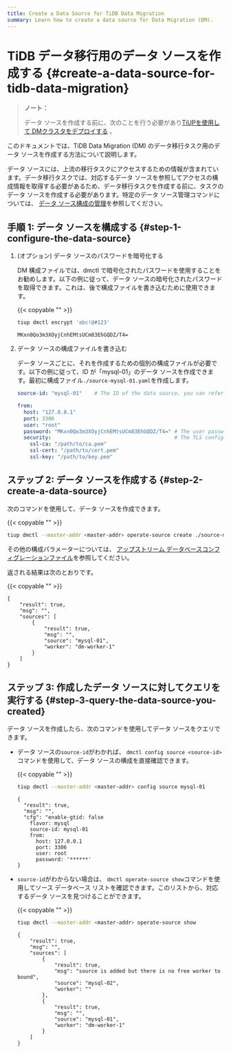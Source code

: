 ```yaml
---
title: Create a Data Source for TiDB Data Migration
summary: Learn how to create a data source for Data Migration (DM).
---
```


# TiDB データ移行用のデータ ソースを作成する {#create-a-data-source-for-tidb-data-migration}

> **ノート：**
>
> データ ソースを作成する前に、次のことを行う必要があり[TiUPを使用して DMクラスタをデプロイする](/dm/deploy-a-dm-cluster-using-tiup.md) 。

このドキュメントでは、TiDB Data Migration (DM) のデータ移行タスク用のデータ ソースを作成する方法について説明します。

データ ソースには、上流の移行タスクにアクセスするための情報が含まれています。データ移行タスクでは、対応するデータ ソースを参照してアクセスの構成情報を取得する必要があるため、データ移行タスクを作成する前に、タスクのデータ ソースを作成する必要があります。特定のデータ ソース管理コマンドについては、 [データ ソース構成の管理](/dm/dm-manage-source.md)を参照してください。

## 手順 1: データ ソースを構成する {#step-1-configure-the-data-source}

1.  (オプション) データ ソースのパスワードを暗号化する

    DM 構成ファイルでは、dmctl で暗号化されたパスワードを使用することをお勧めします。以下の例に従って、データ ソースの暗号化されたパスワードを取得できます。これは、後で構成ファイルを書き込むために使用できます。

    {{< copyable "" >}}

    ```bash
    tiup dmctl encrypt 'abc!@#123'
    ```

    ```
    MKxn0Qo3m3XOyjCnhEMtsUCm83EhGQDZ/T4=
    ```

2.  データ ソースの構成ファイルを書き込む

    データ ソースごとに、それを作成するための個別の構成ファイルが必要です。以下の例に従って、ID が「mysql-01」のデータ ソースを作成できます。最初に構成ファイル`./source-mysql-01.yaml`を作成します。

    ```yaml
    source-id: "mysql-01"    # The ID of the data source, you can refer this source-id in the task configuration and dmctl command to associate the corresponding data source.

    from:
      host: "127.0.0.1"
      port: 3306
      user: "root"
      password: "MKxn0Qo3m3XOyjCnhEMtsUCm83EhGQDZ/T4=" # The user password of the upstream data source. It is recommended to use the password encrypted with dmctl.
      security:                                        # The TLS configuration of the upstream data source. If not necessary, it can be deleted.
        ssl-ca: "/path/to/ca.pem"
        ssl-cert: "/path/to/cert.pem"
        ssl-key: "/path/to/key.pem"
    ```

## ステップ 2: データ ソースを作成する {#step-2-create-a-data-source}

次のコマンドを使用して、データ ソースを作成できます。

{{< copyable "" >}}

```bash
tiup dmctl --master-addr <master-addr> operate-source create ./source-mysql-01.yaml
```

その他の構成パラメーターについては、 [アップストリーム データベースコンフィグレーションファイル](/dm/dm-source-configuration-file.md)を参照してください。

返される結果は次のとおりです。

{{< copyable "" >}}

```
{
    "result": true,
    "msg": "",
    "sources": [
        {
            "result": true,
            "msg": "",
            "source": "mysql-01",
            "worker": "dm-worker-1"
        }
    ]
}
```

## ステップ 3: 作成したデータ ソースに対してクエリを実行する {#step-3-query-the-data-source-you-created}

データ ソースを作成したら、次のコマンドを使用してデータ ソースをクエリできます。

-   データ ソースの`source-id`がわかれば、 `dmctl config source <source-id>`コマンドを使用して、データ ソースの構成を直接確認できます。

    {{< copyable "" >}}

    ```bash
    tiup dmctl --master-addr <master-addr> config source mysql-01
    ```

    ```
    {
      "result": true,
      "msg": "",
      "cfg": "enable-gtid: false
        flavor: mysql
        source-id: mysql-01
        from:
          host: 127.0.0.1
          port: 3306
          user: root
          password: '******'
    }
    ```

-   `source-id`がわからない場合は、 `dmctl operate-source show`コマンドを使用してソース データベース リストを確認できます。このリストから、対応するデータ ソースを見つけることができます。

    {{< copyable "" >}}

    ```bash
    tiup dmctl --master-addr <master-addr> operate-source show
    ```

    ```
    {
        "result": true,
        "msg": "",
        "sources": [
            {
                "result": true,
                "msg": "source is added but there is no free worker to bound",
                "source": "mysql-02",
                "worker": ""
            },
            {
                "result": true,
                "msg": "",
                "source": "mysql-01",
                "worker": "dm-worker-1"
            }
        ]
    }
    ```

